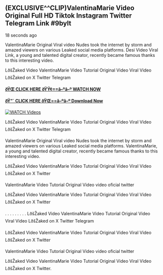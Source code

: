 ## (EXCLUSIVE^^CLIP)ValentinaMarie Video Original Full HD Tiktok Instagram Twitter Telegram Link #9bylt

18 seconds ago

ValentinaMarie Original Viral video Nudes took the internet by storm and amazed viewers on various Leaked social media platforms. Desi Video Viral Link, a young and talented digital creator, recently became famous thanks to this interesting video.

LðšŽaked Video ValentinaMarie Video Tutorial Original Video Viral Video LðšŽaked on X Twitter Telegram

**[ðŸŒ CLICK HERE ðŸŸ¢==â–ºâ–º WATCH NOW](https://clips-mediaa.blogspot.com/2025/02/video-viral-download.html)**

**[ðŸ”´ CLICK HERE ðŸŒ==â–ºâ–º Download Now](https://clips-mediaa.blogspot.com/2025/02/video-viral-download.html)**

[![WATCH Videos](https://i.imgur.com/dJHk4Zq.gif)](https://clips-mediaa.blogspot.com/2025/02/video-viral-download.html)

LðšŽaked Video ValentinaMarie Video Tutorial Original Video Viral Video LðšŽaked on X Twitter Telegram

ValentinaMarie Original Viral video Nudes took the internet by storm and amazed viewers on various Leaked social media platforms. ValentinaMarie, a young and talented digital creator, recently became famous thanks to this interesting video.

LðšŽaked Video ValentinaMarie Video Tutorial Original Video Viral Video LðšŽaked on X Twitter

ValentinaMarie Video Tutorial Original Video video oficial twitter

LðšŽaked Video ValentinaMarie Video Tutorial Original Video Viral Video LðšŽaked on X Twitter

. . . . . . . . . LðšŽaked Video ValentinaMarie Video Tutorial Original Video Viral Video LðšŽaked on X Twitter Telegram

LðšŽaked Video ValentinaMarie Video Tutorial Original Video Viral Video LðšŽaked on X Twitter

ValentinaMarie Video Tutorial Original Video video oficial twitter

LðšŽaked Video ValentinaMarie Video Tutorial Original Video Viral Video LðšŽaked on X Twitter.